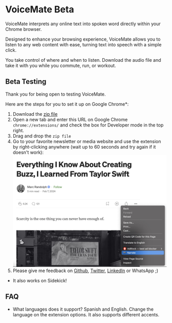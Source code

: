 # VoiceMate Beta

VoiceMate interprets any online text into spoken word directly within your Chrome browser. 

Designed to enhance your browsing experience, VoiceMate allows you to listen to any web content with ease, turning text into speech with a simple click. 

You take control of where and when to listen. Download the audio file and take it with you while you commute, run, or workout.

## Beta Testing

Thank you for being open to testing VoiceMate.

Here are the steps for you to set it up on Google Chrome*:

1. Download the [zip file](https://github.com/arielsegura/voice-mate-beta/raw/main/VoiceMate-0.0.1.zip)
2. Open a new tab and enter this URL on Google Chrome `chrome://extensions/` and check the box for Developer mode in the top right.
3. Drag and drop the `zip file`
4. Go to your favorite newsletter or media website and use the extension by right-clicking anywhere (wait up to 60 seconds and try again if it doesn't work):
   ![demo](./demo-screenshot-website-3.jpg)
5. Please give me feedback on [Github](https://github.com/arielsegura/voice-mate-beta/issues/new), [Twitter](https://twitter.com/arisegu), [LinkedIn](https://www.linkedin.com/in/arielsegura/) or WhatsApp ;)

* It also works on Sidekick!

## FAQ

- What languages does it support?
Spanish and English. Change the language on the extension options. It also supports different accents. 

